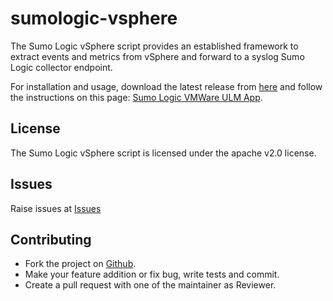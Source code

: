 # sumologic-vsphere

The Sumo Logic vSphere script provides an established framework to extract events and metrics from vSphere and forward to a syslog Sumo Logic collector endpoint.

For installation and usage, download the latest release from [here](https://github.com/SumoLogic/sumologic-vmware/releases) and follow the instructions on this page: [Sumo Logic VMWare ULM App](https://help.sumologic.com/07Sumo-Logic-Apps/10Containers_and_Orchestration/VMware_ULM).

## License

The Sumo Logic vSphere script is licensed under the apache v2.0 license.

## Issues

Raise issues at [Issues](https://github.com/SumoLogic/sumologic-vmware/issues)

## Contributing

* Fork the project on [Github](https://github.com/SumoLogic/sumologic-vmware).
* Make your feature addition or fix bug, write tests and commit.
* Create a pull request with one of the maintainer as Reviewer.
